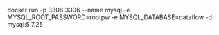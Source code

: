 docker run -p 3306:3306 --name mysql -e MYSQL_ROOT_PASSWORD=rootpw  -e MYSQL_DATABASE=dataflow -d mysql:5.7.25
